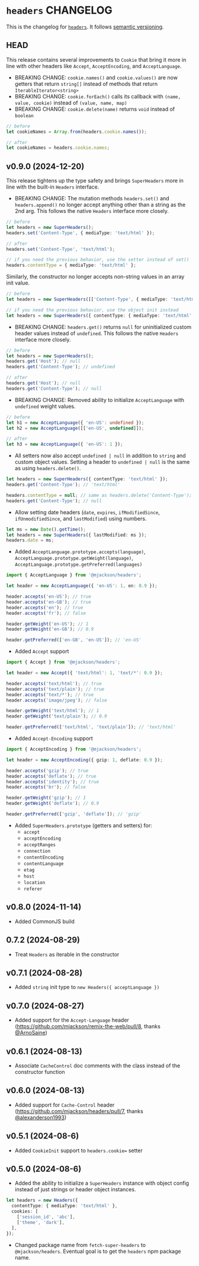 # `headers` CHANGELOG

This is the changelog for [`headers`](https://github.com/mjackson/remix-the-web/tree/main/packages/headers). It follows [semantic versioning](https://semver.org/).

## HEAD

This release contains several improvements to `Cookie` that bring it more in line with other headers like `Accept`, `AcceptEncoding`, and `AcceptLanguage`.

- BREAKING CHANGE: `cookie.names()` and `cookie.values()` are now getters that return `string[]` instead of methods that return `IterableIterator<string>`
- BREAKING CHANGE: `cookie.forEach()` calls its callback with `(name, value, cookie)` instead of `(value, name, map)`
- BREAKING CHANGE: `cookie.delete(name)` returns `void` instead of `boolean`

```ts
// before
let cookieNames = Array.from(headers.cookie.names());

// after
let cookieNames = headers.cookie.names;
```

## v0.9.0 (2024-12-20)

This release tightens up the type safety and brings `SuperHeaders` more in line with the built-in `Headers` interface.

- BREAKING CHANGE: The mutation methods `headers.set()` and `headers.append()` no longer accept anything other than a string as the 2nd arg. This follows the native `Headers` interface more closely.

```ts
// before
let headers = new SuperHeaders();
headers.set('Content-Type', { mediaType: 'text/html' });

// after
headers.set('Content-Type', 'text/html');

// if you need the previous behavior, use the setter instead of set()
headers.contentType = { mediaType: 'text/html' };
```

Similarly, the constructor no longer accepts non-string values in an array init value.

```ts
// before
let headers = new SuperHeaders([['Content-Type', { mediaType: 'text/html' }]]);

// if you need the previous behavior, use the object init instead
let headers = new SuperHeaders({ contentType: { mediaType: 'text/html' } });
```

- BREAKING CHANGE: `headers.get()` returns `null` for uninitialized custom header values instead of `undefined`. This follows the native `Headers` interface more closely.

```ts
// before
let headers = new SuperHeaders();
headers.get('Host'); // null
headers.get('Content-Type'); // undefined

// after
headers.get('Host'); // null
headers.get('Content-Type'); // null
```

- BREAKING CHANGE: Removed ability to initialize `AcceptLanguage` with `undefined` weight values.

```ts
// before
let h1 = new AcceptLanguage({ 'en-US': undefined });
let h2 = new AcceptLanguage([['en-US', undefined]]);

// after
let h3 = new AcceptLanguage({ 'en-US': 1 });
```

- All setters now also accept `undefined | null` in addition to `string` and custom object values. Setting a header to `undefined | null` is the same as using `headers.delete()`.

```ts
let headers = new SuperHeaders({ contentType: 'text/html' });
headers.get('Content-Type'); // 'text/html'

headers.contentType = null; // same as headers.delete('Content-Type');
headers.get('Content-Type'); // null
```

- Allow setting date headers (`date`, `expires`, `ifModifiedSince`, `ifUnmodifiedSince`, and `lastModified`) using numbers.

```ts
let ms = new Date().getTime();
let headers = new SuperHeaders({ lastModified: ms });
headers.date = ms;
```

- Added `AcceptLanguage.prototype.accepts(language)`, `AcceptLanguage.prototype.getWeight(language)`,
  `AcceptLanguage.prototype.getPreferred(languages)`

```ts
import { AcceptLanguage } from '@mjackson/headers';

let header = new AcceptLanguage({ 'en-US': 1, en: 0.9 });

header.accepts('en-US'); // true
header.accepts('en-GB'); // true
header.accepts('en'); // true
header.accepts('fr'); // false

header.getWeight('en-US'); // 1
header.getWeight('en-GB'); // 0.9

header.getPreferred(['en-GB', 'en-US']); // 'en-US'
```

- Added `Accept` support

```ts
import { Accept } from '@mjackson/headers';

let header = new Accept({ 'text/html': 1, 'text/*': 0.9 });

header.accepts('text/html'); // true
header.accepts('text/plain'); // true
header.accepts('text/*'); // true
header.accepts('image/jpeg'); // false

header.getWeight('text/html'); // 1
header.getWeight('text/plain'); // 0.9

header.getPreferred(['text/html', 'text/plain']); // 'text/html'
```

- Added `Accept-Encoding` support

```ts
import { AcceptEncoding } from '@mjackson/headers';

let header = new AcceptEncoding({ gzip: 1, deflate: 0.9 });

header.accepts('gzip'); // true
header.accepts('deflate'); // true
header.accepts('identity'); // true
header.accepts('br'); // false

header.getWeight('gzip'); // 1
header.getWeight('deflate'); // 0.9

header.getPreferred(['gzip', 'deflate']); // 'gzip'
```

- Added `SuperHeaders.prototype` (getters and setters) for:
  - `accept`
  - `acceptEncoding`
  - `acceptRanges`
  - `connection`
  - `contentEncoding`
  - `contentLanguage`
  - `etag`
  - `host`
  - `location`
  - `referer`

## v0.8.0 (2024-11-14)

- Added CommonJS build

## 0.7.2 (2024-08-29)

- Treat `Headers` as iterable in the constructor

## v0.7.1 (2024-08-28)

- Added `string` init type to `new Headers({ acceptLanguage })`

## v0.7.0 (2024-08-27)

- Added support for the `Accept-Language` header (https://github.com/mjackson/remix-the-web/pull/8, thanks [@ArnoSaine](https://github.com/ArnoSaine))

## v0.6.1 (2024-08-13)

- Associate `CacheControl` doc comments with the class instead of the constructor function

## v0.6.0 (2024-08-13)

- Added support for `Cache-Control` header (https://github.com/mjackson/headers/pull/7, thanks [@alexanderson1993](https://github.com/alexanderson1993))

## v0.5.1 (2024-08-6)

- Added `CookieInit` support to `headers.cookie=` setter

## v0.5.0 (2024-08-6)

- Added the ability to initialize a `SuperHeaders` instance with object config instead of just strings or header object instances.

```ts
let headers = new Headers({
  contentType: { mediaType: 'text/html' },
  cookies: [
    ['session_id', 'abc'],
    ['theme', 'dark'],
  ],
});
```

- Changed package name from `fetch-super-headers` to `@mjackson/headers`. Eventual goal is to get the `headers` npm package name.
